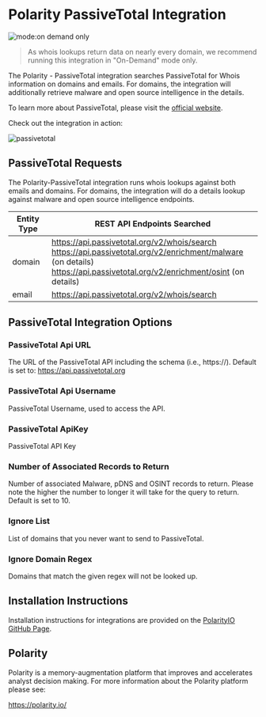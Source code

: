 # Polarity PassiveTotal Integration

![mode:on demand only](https://img.shields.io/badge/mode-on%20demand%20only-blue.svg)

> As whois lookups return data on nearly every domain, we recommend running this integration in "On-Demand" mode only.

The Polarity - PassiveTotal integration searches PassiveTotal for Whois information on domains and emails. For domains, the integration will additionally retrieve malware and open source intelligence in the details.

To learn more about PassiveTotal, please visit the [official website](https://www.riskiq.com/products/passivetotal/).


Check out the integration in action:

![passivetotal](images/overlay.gif)

## PassiveTotal Requests

The Polarity-PassiveTotal integration runs whois lookups against both emails and domains.  For domains, the integration will do a details lookup against malware and open source intelligence endpoints.

| Entity Type | REST API Endpoints Searched | 
|------------|-----------------------------|
| domain | https://api.passivetotal.org/v2/whois/search <br> https://api.passivetotal.org/v2/enrichment/malware (on details) <br> https://api.passivetotal.org/v2/enrichment/osint (on details)|
| email | https://api.passivetotal.org/v2/whois/search |
## PassiveTotal Integration Options

### PassiveTotal Api URL
The URL of the PassiveTotal API including the schema (i.e., https://). Default is set to:  https://api.passivetotal.org

### PassiveTotal Api Username
PassiveTotal Username, used to access the API.

### PassiveTotal ApiKey
PassiveTotal API Key

### Number of Associated Records to Return
Number of associated Malware, pDNS and OSINT records to return. Please note the higher the number to longer it will take for the query to return. Default is set to 10.

### Ignore List
List of domains  that you never want to send to PassiveTotal.

### Ignore Domain Regex
Domains that match the given regex will not be looked up.


## Installation Instructions

Installation instructions for integrations are provided on the [PolarityIO GitHub Page](https://polarityio.github.io/).

## Polarity

Polarity is a memory-augmentation platform that improves and accelerates analyst decision making.  For more information about the Polarity platform please see:

https://polarity.io/
